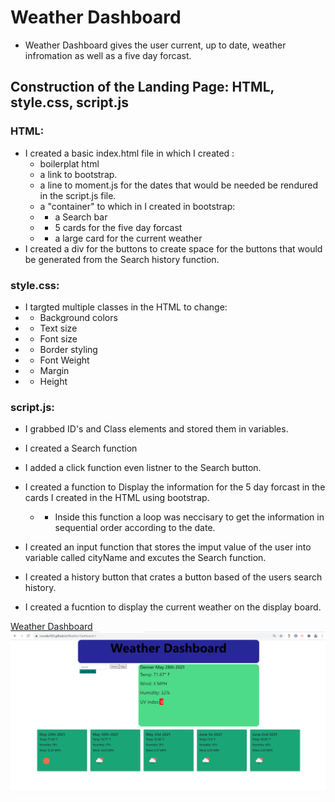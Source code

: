 # Weather Dashboard
* Weather Dashboard gives the user  current, up to date, weather infromation as well as a five day forcast.

## Construction of the Landing Page: HTML, style.css, script.js
        
### HTML:
* I created a basic index.html file in which I created :
    * boilerplat html
    * a link to bootstrap. 
    * a line to moment.js for the dates that would be needed be rendured in the script.js file. 
    * a "container" to which in I created in bootstrap:
    * *  a Search bar 
    * *  5 cards for the five day forcast
    * *  a large card for the current weather
* I created a div for the buttons to create space for the buttons that would be generated from the Search history function.

### style.css: 
* I targted multiple classes in the HTML to change:
 * * Background colors
 * * Text size
 * * Font size
 * * Border styling
 * * Font Weight
 * * Margin
 * * Height

 ### script.js:
 * I grabbed  ID's and Class elements and stored them in variables.
 * I created a Search function 
 * I  added a click function even listner to the Search button.
 * I created a function to Display the information  for the 5 day forcast in the cards I created in the HTML using bootstrap.
     * * Inside this function a loop was neccisary to get the information in sequential order according to the date. 

 * I created an input function that stores the imput value of the user into variable called cityName and excutes the Search function.    
 * I created a history button that crates a button based of the users search history. 
 * I created a fucntion to display the current weather on the display board. 

[Weather Dashboard](https://cocoder555.github.io/Weather-Dashboard-/)
![Screenshot](./assets/WDB.png)